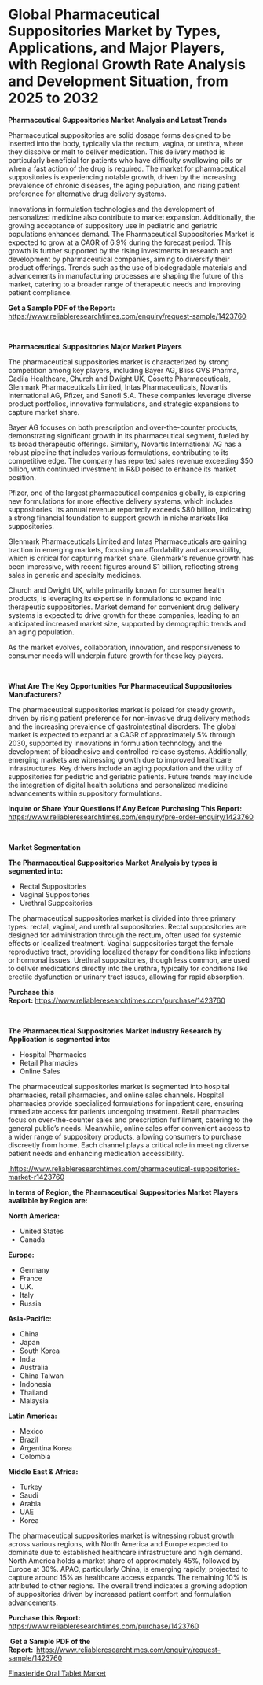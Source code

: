 <p><h1>Global Pharmaceutical Suppositories Market by Types, Applications, and Major Players, with Regional Growth Rate Analysis and Development Situation, from 2025 to 2032</h1></p><p><strong>Pharmaceutical Suppositories Market Analysis and Latest Trends</strong></p>
<p><p>Pharmaceutical suppositories are solid dosage forms designed to be inserted into the body, typically via the rectum, vagina, or urethra, where they dissolve or melt to deliver medication. This delivery method is particularly beneficial for patients who have difficulty swallowing pills or when a fast action of the drug is required. The market for pharmaceutical suppositories is experiencing notable growth, driven by the increasing prevalence of chronic diseases, the aging population, and rising patient preference for alternative drug delivery systems.</p><p>Innovations in formulation technologies and the development of personalized medicine also contribute to market expansion. Additionally, the growing acceptance of suppository use in pediatric and geriatric populations enhances demand. The Pharmaceutical Suppositories Market is expected to grow at a CAGR of 6.9% during the forecast period. This growth is further supported by the rising investments in research and development by pharmaceutical companies, aiming to diversify their product offerings. Trends such as the use of biodegradable materials and advancements in manufacturing processes are shaping the future of this market, catering to a broader range of therapeutic needs and improving patient compliance.</p></p>
<p><strong>Get a Sample PDF of the Report:&nbsp;</strong> <a href="https://www.reliableresearchtimes.com/enquiry/request-sample/1423760?utm_campaign=2205&utm_medium=2&utm_source=Github&utm_content=ia&utm_term=08032025&utm_id=pharmaceutical-suppositories">https://www.reliableresearchtimes.com/enquiry/request-sample/1423760</a></p>
<p>&nbsp;</p>
<p><strong>Pharmaceutical Suppositories Major Market Players</strong></p>
<p><p>The pharmaceutical suppositories market is characterized by strong competition among key players, including Bayer AG, Bliss GVS Pharma, Cadila Healthcare, Church and Dwight UK, Cosette Pharmaceuticals, Glenmark Pharmaceuticals Limited, Intas Pharmaceuticals, Novartis International AG, Pfizer, and Sanofi S.A. These companies leverage diverse product portfolios, innovative formulations, and strategic expansions to capture market share.</p><p>Bayer AG focuses on both prescription and over-the-counter products, demonstrating significant growth in its pharmaceutical segment, fueled by its broad therapeutic offerings. Similarly, Novartis International AG has a robust pipeline that includes various formulations, contributing to its competitive edge. The company has reported sales revenue exceeding $50 billion, with continued investment in R&D poised to enhance its market position.</p><p>Pfizer, one of the largest pharmaceutical companies globally, is exploring new formulations for more effective delivery systems, which includes suppositories. Its annual revenue reportedly exceeds $80 billion, indicating a strong financial foundation to support growth in niche markets like suppositories.</p><p>Glenmark Pharmaceuticals Limited and Intas Pharmaceuticals are gaining traction in emerging markets, focusing on affordability and accessibility, which is critical for capturing market share. Glenmark's revenue growth has been impressive, with recent figures around $1 billion, reflecting strong sales in generic and specialty medicines.</p><p>Church and Dwight UK, while primarily known for consumer health products, is leveraging its expertise in formulations to expand into therapeutic suppositories. Market demand for convenient drug delivery systems is expected to drive growth for these companies, leading to an anticipated increased market size, supported by demographic trends and an aging population.</p><p>As the market evolves, collaboration, innovation, and responsiveness to consumer needs will underpin future growth for these key players.</p></p>
<p>&nbsp;</p>
<p><strong>What Are The Key Opportunities For Pharmaceutical Suppositories Manufacturers?</strong></p>
<p><p>The pharmaceutical suppositories market is poised for steady growth, driven by rising patient preference for non-invasive drug delivery methods and the increasing prevalence of gastrointestinal disorders. The global market is expected to expand at a CAGR of approximately 5% through 2030, supported by innovations in formulation technology and the development of bioadhesive and controlled-release systems. Additionally, emerging markets are witnessing growth due to improved healthcare infrastructures. Key drivers include an aging population and the utility of suppositories for pediatric and geriatric patients. Future trends may include the integration of digital health solutions and personalized medicine advancements within suppository formulations.</p></p>
<p><strong>Inquire or Share Your Questions If Any Before Purchasing This Report:</strong> <a href="https://www.reliableresearchtimes.com/enquiry/pre-order-enquiry/1423760?utm_campaign=2205&utm_medium=2&utm_source=Github&utm_content=ia&utm_term=08032025&utm_id=pharmaceutical-suppositories">https://www.reliableresearchtimes.com/enquiry/pre-order-enquiry/1423760</a></p>
<p>&nbsp;</p>
<p><strong>Market Segmentation</strong></p>
<p><strong>The Pharmaceutical Suppositories Market Analysis by types is segmented into:</strong></p>
<p><ul><li>Rectal Suppositories</li><li>Vaginal Suppositories</li><li>Urethral Suppositories</li></ul></p>
<p><p>The pharmaceutical suppositories market is divided into three primary types: rectal, vaginal, and urethral suppositories. Rectal suppositories are designed for administration through the rectum, often used for systemic effects or localized treatment. Vaginal suppositories target the female reproductive tract, providing localized therapy for conditions like infections or hormonal issues. Urethral suppositories, though less common, are used to deliver medications directly into the urethra, typically for conditions like erectile dysfunction or urinary tract issues, allowing for rapid absorption.</p></p>
<p><strong>Purchase this Report:&nbsp;</strong><a href="https://www.reliableresearchtimes.com/purchase/1423760?utm_campaign=2205&utm_medium=2&utm_source=Github&utm_content=ia&utm_term=08032025&utm_id=pharmaceutical-suppositories">https://www.reliableresearchtimes.com/purchase/1423760</a></p>
<p>&nbsp;</p>
<p><strong>The Pharmaceutical Suppositories Market Industry Research by Application is segmented into:</strong></p>
<p><ul><li>Hospital Pharmacies</li><li>Retail Pharmacies</li><li>Online Sales</li></ul></p>
<p><p>The pharmaceutical suppositories market is segmented into hospital pharmacies, retail pharmacies, and online sales channels. Hospital pharmacies provide specialized formulations for inpatient care, ensuring immediate access for patients undergoing treatment. Retail pharmacies focus on over-the-counter sales and prescription fulfillment, catering to the general public’s needs. Meanwhile, online sales offer convenient access to a wider range of suppository products, allowing consumers to purchase discreetly from home. Each channel plays a critical role in meeting diverse patient needs and enhancing medication accessibility.</p></p>
<p><a href="https://www.reliableresearchtimes.com/pharmaceutical-suppositories-market-r1423760?utm_campaign=2205&utm_medium=2&utm_source=Github&utm_content=ia&utm_term=08032025&utm_id=pharmaceutical-suppositories">&nbsp;https://www.reliableresearchtimes.com/pharmaceutical-suppositories-market-r1423760</a></p>
<p><strong>In terms of Region, the Pharmaceutical Suppositories Market Players available by Region are:</strong></p>
<p>
    <p> <strong> North America: </strong>
        <ul>
            <li>United States</li>
            <li>Canada</li>
        </ul>
        </p> 
    <p> <strong> Europe: </strong>
        <ul>
            <li>Germany</li>
            <li>France</li>
            <li>U.K.</li>
            <li>Italy</li>
            <li>Russia</li>
        </ul>
        </p> 
    <p> <strong> Asia-Pacific: </strong>
        <ul>
            <li>China</li>
            <li>Japan</li>
            <li>South Korea</li>
            <li>India</li>
            <li>Australia</li>
            <li>China Taiwan</li>
            <li>Indonesia</li>
            <li>Thailand</li>
            <li>Malaysia</li>
        </ul>
        </p> 
    <p> <strong> Latin America: </strong>
        <ul>
            <li>Mexico</li>
            <li>Brazil</li>
            <li>Argentina Korea</li>
            <li>Colombia</li>
        </ul>
        </p> 
    <p> <strong> Middle East & Africa: </strong>
        <ul>
            <li>Turkey</li>
            <li>Saudi</li>
            <li>Arabia</li>
            <li>UAE</li>
            <li>Korea</li>
        </ul>
    </p>
    </p>
<p><p>The pharmaceutical suppositories market is witnessing robust growth across various regions, with North America and Europe expected to dominate due to established healthcare infrastructure and high demand. North America holds a market share of approximately 45%, followed by Europe at 30%. APAC, particularly China, is emerging rapidly, projected to capture around 15% as healthcare access expands. The remaining 10% is attributed to other regions. The overall trend indicates a growing adoption of suppositories driven by increased patient comfort and formulation advancements.</p></p>
<p><strong>Purchase this Report: </strong><a href="https://www.reliableresearchtimes.com/purchase/1423760?utm_campaign=2205&utm_medium=2&utm_source=Github&utm_content=ia&utm_term=08032025&utm_id=pharmaceutical-suppositories">https://www.reliableresearchtimes.com/purchase/1423760</a></p>
<p>&nbsp;<strong>Get a Sample PDF of the Report:&nbsp;&nbsp;</strong><a href="https://www.reliableresearchtimes.com/enquiry/request-sample/1423760?utm_campaign=2205&utm_medium=2&utm_source=Github&utm_content=ia&utm_term=08032025&utm_id=pharmaceutical-suppositories">https://www.reliableresearchtimes.com/enquiry/request-sample/1423760</a></p>
<p><strong></strong></p>
<p><p><a href="https://github.com/SanjidaKhan901/Market-Research-Report-List-1/blob/main/finasteride-oral-tablet-market.md?utm_campaign=2205&utm_medium=2&utm_source=Github&utm_content=ia&utm_term=08032025&utm_id=pharmaceutical-suppositories">Finasteride Oral Tablet Market</a></p></p>